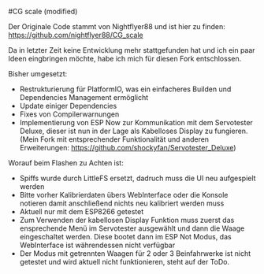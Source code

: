 #CG scale (modified)

Der Originale Code stammt von Nightflyer88 und ist hier zu finden:
https://github.com/nightflyer88/CG_scale

Da in letzter Zeit keine Entwicklung mehr stattgefunden hat und ich ein paar Ideen eingbringen möchte, habe ich mich für diesen Fork entschlossen.

Bisher umgesetzt:
- Restrukturierung für PlatformIO, was ein einfacheres Builden und Dependencies Management ermöglicht
- Update einiger Dependencies
- Fixes von Compilerwarnungen
- Implementierung von ESP Now zur Kommunikation mit dem Servotester Deluxe, dieser ist nun in der Lage als Kabelloses Display zu fungieren. (Mein Fork mit entsprechender Funktionalität und anderen Erweiterungen: https://github.com/shockyfan/Servotester_Deluxe)

Worauf beim Flashen zu Achten ist:
- Spiffs wurde durch LittleFS ersetzt, dadruch muss die UI neu aufgespielt werden
- Bitte vorher Kalibrierdaten übers WebInterface oder die Konsole notieren damit anschließend nichts neu kalibriert werden muss
- Aktuell nur mit dem ESP8266 getestet
- Zum Verwenden der kabellosen Display Funktion muss zuerst das ensprechende Menü im Servotester ausgewählt und dann die Waage eingeschaltet werden. Diese bootet dann im ESP Not Modus, das WebInterface ist währendessen nicht verfügbar
- Der Modus mit getrennten Waagen für 2 oder 3 Beinfahrwerke ist nicht getestet und wird aktuell nicht funktionieren, steht auf der ToDo.